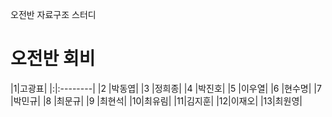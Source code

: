 오전반 자료구조 스터디





# 오전반 회비 #
|1|고광표|
|:|:--------|
|2 |박동엽|
|3 |정희종|
|4 |박진호|
|5 |이우열|
|6 |현수명|
|7 |박민규|
|8 |최문규|
|9 |최현석|
|10|최유림|
|11|김지훈|
|12|이재오|
|13|최원영|